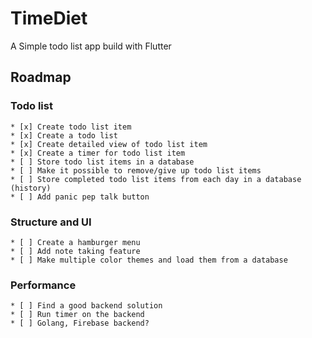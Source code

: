 # TimeDiet
 A Simple todo list app build with Flutter

 ## Roadmap
 ### Todo list
    * [x] Create todo list item
    * [x] Create a todo list
    * [x] Create detailed view of todo list item
    * [x] Create a timer for todo list item
    * [ ] Store todo list items in a database
    * [ ] Make it possible to remove/give up todo list items
    * [ ] Store completed todo list items from each day in a database (history)
    * [ ] Add panic pep talk button
  ### Structure and UI
    * [ ] Create a hamburger menu
    * [ ] Add note taking feature
    * [ ] Make multiple color themes and load them from a database
  ### Performance
    * [ ] Find a good backend solution
    * [ ] Run timer on the backend
    * [ ] Golang, Firebase backend?
